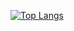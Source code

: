 [![Top Langs](https://github-readme-stats.vercel.app/api/top-langs/?username=armanyazdi&layout=donut)](https://github.com/anuraghazra/github-readme-stats)
